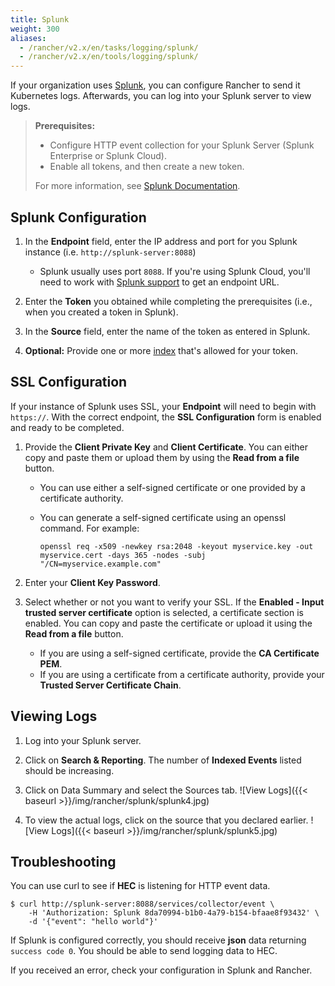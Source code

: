 ```yaml
---
title: Splunk
weight: 300
aliases:
  - /rancher/v2.x/en/tasks/logging/splunk/
  - /rancher/v2.x/en/tools/logging/splunk/
---
```


If your organization uses [Splunk](https://www.splunk.com/), you can configure Rancher to send it Kubernetes logs. Afterwards, you can log into your Splunk server to view logs.

>**Prerequisites:**
>
>- Configure HTTP event collection for your Splunk Server (Splunk Enterprise or Splunk Cloud).
>- Enable all tokens, and then create a new token.
>
>For more information, see [Splunk Documentation](http://docs.splunk.com/Documentation/Splunk/7.1.2/Data/UsetheHTTPEventCollector#About_Event_Collector_tokens).

## Splunk Configuration

1. In the **Endpoint** field, enter the IP address and port for you Splunk instance (i.e. `http://splunk-server:8088`)

    * Splunk usually uses port `8088`. If you're using Splunk Cloud, you'll need to work with [Splunk support](https://www.splunk.com/en_us/support-and-services.html) to get an endpoint URL.

1. Enter the **Token** you obtained while completing the prerequisites (i.e., when you created a token in Splunk).

1. In the **Source** field, enter the name of the token as entered in Splunk.

1. **Optional:** Provide one or more [index](http://docs.splunk.com/Documentation/Splunk/7.1.2/Indexer/Aboutindexesandindexers) that's allowed for your token.

## SSL Configuration

If your instance of Splunk uses SSL, your **Endpoint** will need to begin with `https://`. With the correct endpoint, the **SSL Configuration** form is enabled and ready to be completed.

1. Provide the **Client Private Key** and **Client Certificate**. You can either copy and paste them or upload them by using the **Read from a file** button.

    - You can use either a self-signed certificate or one provided by a certificate authority.

    - You can generate a self-signed certificate using an openssl command. For example:

         ```
         openssl req -x509 -newkey rsa:2048 -keyout myservice.key -out myservice.cert -days 365 -nodes -subj "/CN=myservice.example.com"
         ```

1. Enter your **Client Key Password**.

1. Select whether or not you want to verify your SSL. If the **Enabled - Input trusted server certificate** option is selected, a certificate section is enabled. You can copy and paste the certificate or upload it using the **Read from a file** button.

    * If you are using a self-signed certificate, provide the **CA Certificate PEM**.  
    * If you are using a certificate from a certificate authority, provide your **Trusted Server Certificate Chain**.

## Viewing Logs

1. Log into your Splunk server.

1. Click on **Search & Reporting**. The number of **Indexed Events** listed should be increasing.

1. Click on Data Summary and select the Sources tab.
  ![View Logs]({{< baseurl >}}/img/rancher/splunk/splunk4.jpg)

1. To view the actual logs, click on the source that you declared earlier.
  ![View Logs]({{< baseurl >}}/img/rancher/splunk/splunk5.jpg)

## Troubleshooting

You can use curl to see if **HEC** is listening for HTTP event data.

```
$ curl http://splunk-server:8088/services/collector/event \
    -H 'Authorization: Splunk 8da70994-b1b0-4a79-b154-bfaae8f93432' \
    -d '{"event": "hello world"}'
```

If Splunk is configured correctly, you should receive **json** data returning `success code 0`. You should be able
to send logging data to HEC.

If you received an error, check your configuration in Splunk and Rancher.
